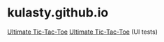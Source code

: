 # kulasty.github.io


[Ultimate Tic-Tac-Toe](uttt/index.html)
[Ultimate Tic-Tac-Toe](uttt/beta.html) (UI tests)

